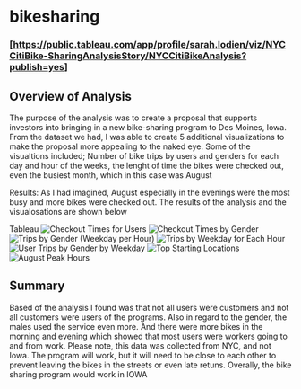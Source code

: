 # bikesharing
### [https://public.tableau.com/app/profile/sarah.lodien/viz/NYCCitiBike-SharingAnalysisStory/NYCCitiBikeAnalysis?publish=yes] 
## Overview of Analysis
The purpose of the analysis was to create a proposal that supports investors into bringing in a new bike-sharing program to Des Moines, Iowa. From the dataset we had, I was able to create 5 additional visualizations to make the proposal more appealing to the naked eye.  Some of the visualtions included; Number of bike trips by users and genders for each day and hour of the weeks, the lenght of time the bikes were checked out, even the busiest month, which in this case was August

Results:
As I had imagined, August especially in the evenings were the most busy and more bikes were checked out. The results of the analysis and the visualosations are shown below

Tableau
![Checkout Times for Users](https://user-images.githubusercontent.com/96274446/162349963-7184ebbc-67d5-4b3f-9717-343948743752.PNG)
![Checkout Times by Gender](https://user-images.githubusercontent.com/96274446/162349967-76e6ceb8-6bd6-4170-90fa-4fde5a4f5573.PNG)
![Trips by Gender (Weekday per Hour)](https://user-images.githubusercontent.com/96274446/162349971-99a6d410-249c-4463-80f6-bb1594dffa2d.PNG)
![Trips by Weekday for Each Hour](https://user-images.githubusercontent.com/96274446/162349976-df354362-a57d-4ede-a288-028f77c87fd6.PNG)
![User Trips by Gender by Weekday](https://user-images.githubusercontent.com/96274446/162349979-6f117377-9c5b-4306-ad54-e73a0b6acd6f.PNG)
![Top Starting Locations](https://user-images.githubusercontent.com/96274446/162349982-363cb94e-976b-44af-92fd-f64650a29769.PNG)
![August Peak Hours](https://user-images.githubusercontent.com/96274446/162349986-b91038d5-9679-4e65-994e-e7c795c1f13b.PNG)

## Summary
Based of the analysis I found was that not all users were customers and not all customers were users of the programs. Also in regard to the gender, the males used the service even more. And there were more bikes in the morning and evening which showed that most users were workers going to and from work. Please note, this data was collected from NYC, and not Iowa. The program will work, but it will need to be close to each other to prevent leaving the bikes in the streets or even late retuns. Overally, the bike sharing program would work in IOWA
